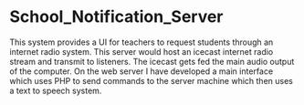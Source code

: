 # School_Notification_Server
This system provides a UI for teachers to request students through an internet radio system.
This server would host an icecast internet radio stream and transmit to listeners. The icecast gets fed the main audio output of the computer. On the web server I have developed a main interface which uses PHP to send commands to the server machine which then uses a text to speech system.
